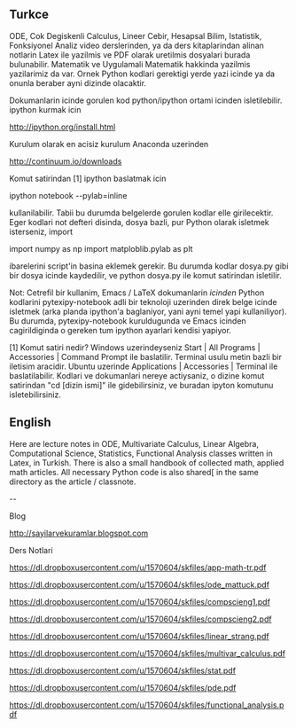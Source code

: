 ## Turkce

ODE, Cok Degiskenli Calculus, Lineer Cebir, Hesapsal Bilim,
Istatistik, Fonksiyonel Analiz video derslerinden, ya da ders
kitaplarindan alinan notlarin Latex ile yazilmis ve PDF olarak
uretilmis dosyalari burada bulunabilir. Matematik ve Uygulamali
Matematik hakkinda yazilmis yazilarimiz da var. Ornek Python kodlari
gerektigi yerde yazi icinde ya da onunla beraber ayni dizinde
olacaktir.

Dokumanlarin icinde gorulen kod python/ipython ortami icinden
isletilebilir. ipython kurmak icin

http://ipython.org/install.html

Kurulum olarak en acisiz kurulum Anaconda uzerinden

http://continuum.io/downloads

Komut satirindan [1] ipython baslatmak icin

ipython notebook --pylab=inline

kullanilabilir. Tabii bu durumda belgelerde gorulen kodlar elle
girilecektir. Eger kodlari not defteri disinda, dosya bazli, pur
Python olarak isletmek isterseniz, import

import numpy as np
import matploblib.pylab as plt

ibarelerini script'in basina eklemek gerekir. Bu durumda kodlar
dosya.py gibi bir dosya icinde kaydedilir, ve python dosya.py ile
komut satirindan isletilir. 

Not: Cetrefil bir kullanim, Emacs / LaTeX dokumanlarin *icinden*
Python kodlarini pytexipy-notebook adli bir teknoloji uzerinden direk
belge icinde isletmek (arka planda ipython'a baglaniyor, yani ayni
temel yapi kullaniliyor). Bu durumda, pytexipy-notebook kuruldugunda
ve Emacs icinden cagirildiginda o gereken tum ipython ayarlari kendisi
yapiyor.


[1] Komut satiri nedir? Windows uzerindeyseniz Start | All Programs |
Accessories | Command Prompt ile baslatilir. Terminal usulu metin
bazli bir iletisim aracidir. Ubuntu uzerinde Applications |
Accessories | Terminal ile baslatilabilir. Kodlari ve dokumanlari
nereye actiysaniz, o dizine komut satirindan "cd [dizin ismi]" ile
gidebilirsiniz, ve buradan ipyton komutunu isletebilirsiniz.

## English

Here are lecture notes in ODE, Multivariate Calculus, Linear Algebra,
Computational Science, Statistics, Functional Analysis classes written
in Latex, in Turkish. There is also a small handbook of collected math,
applied math articles. All necessary Python code is also shared[ in
the same directory as the article / classnote.

--

Blog

http://sayilarvekuramlar.blogspot.com

Ders Notlari

https://dl.dropboxusercontent.com/u/1570604/skfiles/app-math-tr.pdf

https://dl.dropboxusercontent.com/u/1570604/skfiles/ode_mattuck.pdf

https://dl.dropboxusercontent.com/u/1570604/skfiles/compscieng1.pdf

https://dl.dropboxusercontent.com/u/1570604/skfiles/compscieng2.pdf

https://dl.dropboxusercontent.com/u/1570604/skfiles/linear_strang.pdf

https://dl.dropboxusercontent.com/u/1570604/skfiles/multivar_calculus.pdf

https://dl.dropboxusercontent.com/u/1570604/skfiles/stat.pdf

https://dl.dropboxusercontent.com/u/1570604/skfiles/pde.pdf

https://dl.dropboxusercontent.com/u/1570604/skfiles/functional_analysis.pdf

